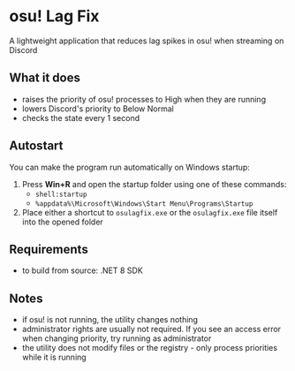 # osu! Lag Fix

A lightweight application that reduces lag spikes in osu! when streaming on Discord

## What it does
- raises the priority of osu! processes to High when they are running
- lowers Discord's priority to Below Normal
- checks the state every 1 second

## Autostart
You can make the program run automatically on Windows startup:
1. Press **Win+R** and open the startup folder using one of these commands:
   - `shell:startup`
   - `%appdata%\Microsoft\Windows\Start Menu\Programs\Startup`
2. Place either a shortcut to `osulagfix.exe` or the `osulagfix.exe` file itself into the opened folder

## Requirements
- to build from source: .NET 8 SDK

## Notes
- if osu! is not running, the utility changes nothing
- administrator rights are usually not required. If you see an access error when changing priority, try running as administrator
- the utility does not modify files or the registry - only process priorities while it is running